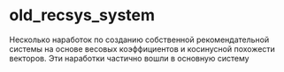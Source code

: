 # old_recsys_system
Несколько наработок по созданию собственной рекомендательной системы на основе весовых коэффициентов и косинусной похожести векторов.
Эти наработки частично вошли в основную систему